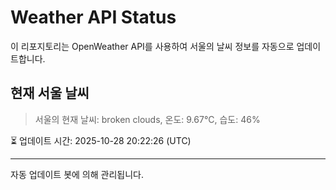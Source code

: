 
# Weather API Status

이 리포지토리는 OpenWeather API를 사용하여 서울의 날씨 정보를 자동으로 업데이트합니다.

## 현재 서울 날씨
> 서울의 현재 날씨: broken clouds, 온도: 9.67°C, 습도: 46%

⏳ 업데이트 시간: 2025-10-28 20:22:26 (UTC)

---
자동 업데이트 봇에 의해 관리됩니다.
